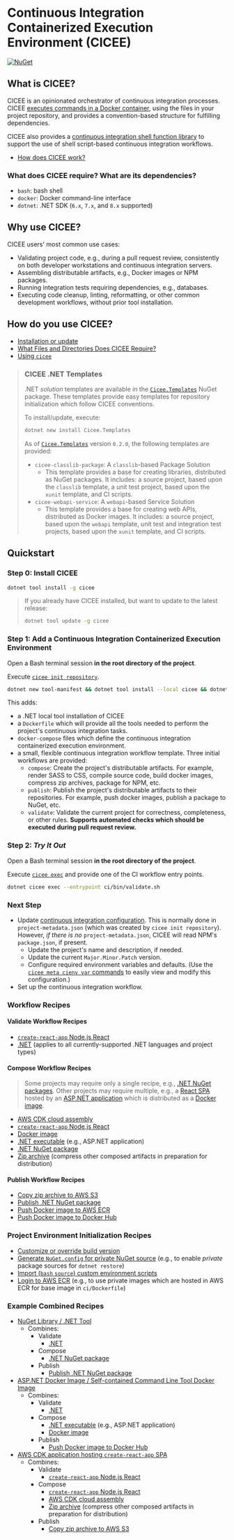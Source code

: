 # Continuous Integration Containerized Execution Environment (CICEE)

[![NuGet](https://badgen.net/nuget/v/cicee/)](https://www.nuget.org/packages/cicee/)

## What is CICEE?

CICEE is an opinionated orchestrator of continuous integration processes. CICEE [executes commands in a Docker container][cicee-exec], using the files in your project repository, and provides a convention-based structure for fulfilling dependencies.

CICEE also provides a [continuous integration shell function library][cicee-lib] to support the use of shell script-based continuous integration workflows.

* [How does CICEE work?][]

### What does CICEE require? What are its dependencies?

* `bash`: bash shell
* `docker`: Docker command-line interface
* `dotnet`: .NET SDK (`6.x`, `7.x`, and `8.x` supported)

## Why use CICEE?

CICEE users' most common use cases:

* Validating project code, e.g., during a pull request review, consistently on both developer workstations and continuous integration servers.
* Assembling distributable artifacts, e.g., Docker images or NPM packages.
* Running integration tests requiring dependencies, e.g., databases.
* Executing code cleanup, linting, reformatting, or other common development workflows, without prior tool installation.

## How do you use CICEE?

* [Installation or update][]
* [What Files and Directories Does CICEE Require?][project-structure]
* [Using `cicee`][using-cicee]

> ### CICEE .NET Templates
>
> .NET _solution_ templates are available in the [`Cicee.Templates`][] NuGet package. These templates provide easy templates for repository initialization which follow CICEE conventions.
>
> To install/update, execute:
>
> ```bash
> dotnet new install Cicee.Templates
> ```
>
> As of [`Cicee.Templates`][] version `0.2.0`, the following templates are provided:
>
> * `cicee-classlib-package`: A `classlib`-based Package Solution
>   * This template provides a base for creating libraries, distributed as NuGet packages. It includes: a source project, based upon the `classlib` template, a unit test project, based upon the `xunit` template, and CI scripts.
> * `cicee-webapi-service`: A `webapi`-based Service Solution
>   * This template provides a base for creating web APIs, distributed as Docker images. It includes: a source project, based upon the `webapi` template, unit test and integration test projects, based upon the `xunit` template, and CI scripts.

## Quickstart

### Step 0: Install CICEE

```bash
dotnet tool install -g cicee
```

> If you already have CICEE installed, but want to update to the latest release:
>
> ```bash
> dotnet tool update -g cicee
> ```

### Step 1: Add a Continuous Integration Containerized Execution Environment

Open a Bash terminal session **in the root directory of the project**.

Execute [`cicee init repository`][cicee-init-repository].

```bash
dotnet new tool-manifest && dotnet tool install --local cicee && dotnet cicee init repository
```

This adds:

* a .NET local tool installation of CICEE
* a `Dockerfile` which will provide all the tools needed to perform the project's continuous integration tasks.
* `docker-compose` files which define the continuous integration containerized execution environment.
* a small, flexible continuous integration workflow template. Three initial workflows are provided:
  * `compose`: Create the project's distributable artifacts. For example, render SASS to CSS, compile source code, build docker images, compress zip archives, package for NPM, etc.
  * `publish`: Publish the project's distributable artifacts to their repositories. For example, push docker images, publish a package to NuGet, etc.
  * `validate`: Validate the current project for correctness, completeness, or other rules. **Supports automated checks which should be executed during pull request review.**

### Step 2: _Try It Out_

Open a Bash terminal session **in the root directory of the project**.

Execute [`cicee exec`][cicee-exec] and provide one of the CI workflow entry points.

```bash
dotnet cicee exec --entrypoint ci/bin/validate.sh
```

### Next Step

* Update [continuous integration configuration][project-structure]. This is normally done in `project-metadata.json` (which was created by `cicee init repository`). However, _if there is no_ `project-metadata.json`, CICEE will read NPM's `package.json`, if present.
  * Update the project's name and description, if needed.
  * Update the current `Major.Minor.Patch` version.
  * Configure required environment variables and defaults. (Use the [`cicee meta cienv var` commands][meta-cienv-var] to easily view and modify this configuration.)
* Set up the continuous integration workflow.

### Workflow Recipes

#### Validate Workflow Recipes

* [`create-react-app` Node.js React][validate-nodejs-create-react-app]
* [.NET][validate-dotnet] (applies to all currently-supported .NET languages and project types)

#### Compose Workflow Recipes

> Some projects may require only a single recipe, e.g., [.NET NuGet packages][compose-dotnet-nuget]. Other projects may require multiple, e.g., a [React SPA][compose-nodejs-create-react-app] hosted by an [ASP.NET application][compose-dotnet-executable] which is distributed as a [Docker image][compose-docker-image].

* [AWS CDK cloud assembly][compose-cdk]
* [`create-react-app` Node.js React][compose-nodejs-create-react-app]
* [Docker image][compose-docker-image]
* [.NET executable][compose-dotnet-executable] (e.g., ASP.NET application)
* [.NET NuGet package][compose-dotnet-nuget]
* [Zip archive][compose-zip] (compress other composed artifacts in preparation for distribution)

#### Publish Workflow Recipes

* [Copy zip archive to AWS S3][publish-aws-s3-zip]
* [Publish .NET NuGet package][publish-dotnet-nuget]
* [Push Docker image to AWS ECR][publish-docker-aws-ecr]
* [Push Docker image to Docker Hub][publish-docker-docker-hub]

### Project Environment Initialization Recipes

* [Customize or override build version][env-project-build-version]
* [Generate `NuGet.config` for private NuGet source][env-project-nuget-auth] (e.g., to enable _private_ package sources for `dotnet restore`)
* [Import (`bash` `source`) custom environment scripts][env-project-custom-env]
* [Login to AWS ECR][env-project-aws-ecr-login] (e.g., to use private images which are hosted in AWS ECR for base image in `ci/Dockerfile`)

### Example Combined Recipes

* [NuGet Library / .NET Tool][]
  * Combines:
    * Validate
      * [.NET][validate-dotnet]
    * Compose
      * [.NET NuGet package][compose-dotnet-nuget]
    * Publish
      * [Publish .NET NuGet package][publish-dotnet-nuget]
* [ASP.NET Docker Image / Self-contained Command Line Tool Docker Image][]
  * Combines:
    * Validate
      * [.NET][validate-dotnet]
    * Compose
      * [.NET executable][compose-dotnet-executable] (e.g., ASP.NET application)
      * [Docker image][compose-docker-image]
    * Publish
      * [Push Docker image to Docker Hub][publish-docker-docker-hub]
* [AWS CDK application hosting `create-react-app` SPA][create-react-app-aws-cdk]
  * Combines:
    * Validate
      * [`create-react-app` Node.js React][validate-nodejs-create-react-app]
    * Compose
      * [`create-react-app` Node.js React][compose-nodejs-create-react-app]
      * [AWS CDK cloud assembly][compose-cdk]
      * [Zip archive][compose-zip] (compress other composed artifacts in preparation for distribution)
    * Publish
      * [Copy zip archive to AWS S3][publish-aws-s3-zip]

[`Cicee.Templates`]: https://www.nuget.org/packages/Cicee.Templates
[ASP.NET Docker Image / Self-contained Command Line Tool Docker Image]: ./docs/recipes/dotnet/docker-image.md
[cicee-exec]: docs/use/execute.md
[cicee-init-repository]: docs/use/initialize-repository.md
[cicee-init]: docs/use/initialize.md
[cicee-lib]: docs/use/ci-library.md
[cicee-template-init]: docs/use/template-init.md
[cicee-template-lib]: docs/use/template-lib.md
[compose-cdk]: docs/recipes/aws/cdk-compose.md
[compose-docker-image]: docs/recipes/docker/compose-docker-image.md
[compose-dotnet-executable]: docs/recipes/dotnet/compose-project.md
[compose-dotnet-nuget]: docs/recipes/dotnet/compose-nuget.md
[compose-nodejs-create-react-app]: docs/recipes/nodejs/create-react-app-compose.md
[compose-zip]: docs/recipes/compose-zip.md
[create-react-app-aws-cdk]: docs/recipes/nodejs/create-react-app-aws-cdk.md
[env-project-aws-ecr-login]: docs/recipes/env/project/aws-ecr-login.md
[env-project-build-version]: docs/recipes/env/project/build-version.md
[env-project-custom-env]: docs/recipes/env/project/custom-env.md
[env-project-nuget-auth]: docs/recipes/env/project/nuget-private-source.md
[How does CICEE work?]: docs/what/how-does-cicee-work.md
[Installation or update]: docs/use/installation-or-update.md
[meta-cienv-var]: docs/use/meta-cienv-variables.md
[NuGet Library / .NET Tool]: ./docs/recipes/dotnet/nuget-library.md
[project-structure]: docs/use/project-structure.md
[publish-aws-s3-zip]: docs/recipes/aws/publish-s3-zip.md
[publish-docker-aws-ecr]: docs/recipes/docker/publish-image-aws-ecr.md
[publish-docker-docker-hub]: docs/recipes/docker/publish-image-docker-hub.md
[publish-dotnet-nuget]: docs/recipes/dotnet/publish-nuget.md
[Set up CI workflow for .NET project]: docs/recipes/dotnet/README.md
[using-cicee]: docs/use/using-cicee.md
[validate-dotnet]: docs/recipes/dotnet/validate.md
[validate-nodejs-create-react-app]: docs/recipes/nodejs/create-react-app-validate.md

